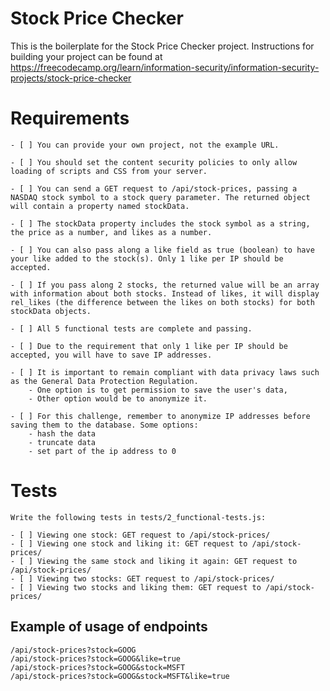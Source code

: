 # Stock Price Checker

This is the boilerplate for the Stock Price Checker project. Instructions for building your project can be found at https://freecodecamp.org/learn/information-security/information-security-projects/stock-price-checker

# Requirements

    - [ ] You can provide your own project, not the example URL.

    - [ ] You should set the content security policies to only allow loading of scripts and CSS from your server.

    - [ ] You can send a GET request to /api/stock-prices, passing a NASDAQ stock symbol to a stock query parameter. The returned object will contain a property named stockData.

    - [ ] The stockData property includes the stock symbol as a string, the price as a number, and likes as a number.

    - [ ] You can also pass along a like field as true (boolean) to have your like added to the stock(s). Only 1 like per IP should be accepted.

    - [ ] If you pass along 2 stocks, the returned value will be an array with information about both stocks. Instead of likes, it will display rel_likes (the difference between the likes on both stocks) for both stockData objects.

    - [ ] All 5 functional tests are complete and passing.

    - [ ] Due to the requirement that only 1 like per IP should be accepted, you will have to save IP addresses. 

    - [ ] It is important to remain compliant with data privacy laws such as the General Data Protection Regulation. 
        - One option is to get permission to save the user's data, 
        - Other option would be to anonymize it. 
    
    - [ ] For this challenge, remember to anonymize IP addresses before saving them to the database. Some options:
        - hash the data
        - truncate data
        - set part of the ip address to 0

# Tests

    Write the following tests in tests/2_functional-tests.js:

    - [ ] Viewing one stock: GET request to /api/stock-prices/
    - [ ] Viewing one stock and liking it: GET request to /api/stock-prices/
    - [ ] Viewing the same stock and liking it again: GET request to /api/stock-prices/
    - [ ] Viewing two stocks: GET request to /api/stock-prices/
    - [ ] Viewing two stocks and liking them: GET request to /api/stock-prices/

## Example of usage of endpoints

    /api/stock-prices?stock=GOOG
    /api/stock-prices?stock=GOOG&like=true
    /api/stock-prices?stock=GOOG&stock=MSFT
    /api/stock-prices?stock=GOOG&stock=MSFT&like=true


